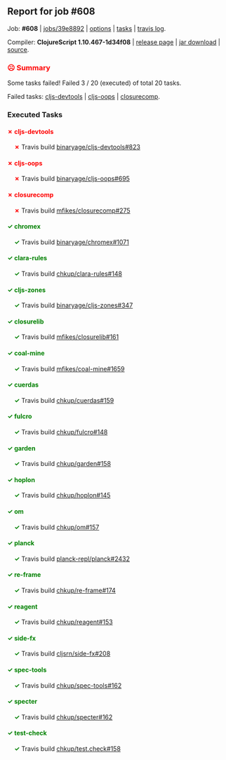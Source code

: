 ## Report for job #608

Job: **#608** | [jobs/39e8892](https://github.com/cljs-oss/canary/commit/39e88920d35626cfd4c9cbc44b450891ca04ba1a) | [options](options.edn) | [tasks](tasks.edn) | [travis log](https://travis-ci.org/cljs-oss/canary/builds/438029234).

Compiler: **ClojureScript 1.10.467-1d34f08** | [release page](https://github.com/cljs-oss/canary/releases/tag/r1.10.467-1d34f08) | [jar download](https://github.com/cljs-oss/canary/releases/download/r1.10.467-1d34f08/clojurescript-1.10.467-1d34f08.jar) | [source](https://github.com/mfikes/clojurescript/commit/1d34f08fbbe8eddd3ef2161e23d4ce52564f450f).

### <b style='color:red'>☹ Summary</b>

Some tasks failed! Failed 3 / 20 (executed) of total 20 tasks.

Failed tasks: [cljs-devtools](#-cljs-devtools) | [cljs-oops](#-cljs-oops) | [closurecomp](#-closurecomp).

### Executed Tasks

#### <b style='color:red'>&#x2717; cljs-devtools</b>
&nbsp;&nbsp;&nbsp;&nbsp;<b style='color:red'>&#x2717;</b> Travis build [binaryage/cljs-devtools#823](https://travis-ci.org/binaryage/cljs-devtools/builds/438030491)<br>

#### <b style='color:red'>&#x2717; cljs-oops</b>
&nbsp;&nbsp;&nbsp;&nbsp;<b style='color:red'>&#x2717;</b> Travis build [binaryage/cljs-oops#695](https://travis-ci.org/binaryage/cljs-oops/builds/438030493)<br>

#### <b style='color:red'>&#x2717; closurecomp</b>
&nbsp;&nbsp;&nbsp;&nbsp;<b style='color:red'>&#x2717;</b> Travis build [mfikes/closurecomp#275](https://travis-ci.org/mfikes/closurecomp/builds/438030503)<br>

#### <b style='color:green'>&#x2713; chromex</b>
&nbsp;&nbsp;&nbsp;&nbsp;<b style='color:green'>&#x2713;</b> Travis build [binaryage/chromex#1071](https://travis-ci.org/binaryage/chromex/builds/438030487)<br>

#### <b style='color:green'>&#x2713; clara-rules</b>
&nbsp;&nbsp;&nbsp;&nbsp;<b style='color:green'>&#x2713;</b> Travis build [chkup/clara-rules#148](https://travis-ci.org/chkup/clara-rules/builds/438030489)<br>

#### <b style='color:green'>&#x2713; cljs-zones</b>
&nbsp;&nbsp;&nbsp;&nbsp;<b style='color:green'>&#x2713;</b> Travis build [binaryage/cljs-zones#347](https://travis-ci.org/binaryage/cljs-zones/builds/438030499)<br>

#### <b style='color:green'>&#x2713; closurelib</b>
&nbsp;&nbsp;&nbsp;&nbsp;<b style='color:green'>&#x2713;</b> Travis build [mfikes/closurelib#161](https://travis-ci.org/mfikes/closurelib/builds/438030505)<br>

#### <b style='color:green'>&#x2713; coal-mine</b>
&nbsp;&nbsp;&nbsp;&nbsp;<b style='color:green'>&#x2713;</b> Travis build [mfikes/coal-mine#1659](https://travis-ci.org/mfikes/coal-mine/builds/438030513)<br>

#### <b style='color:green'>&#x2713; cuerdas</b>
&nbsp;&nbsp;&nbsp;&nbsp;<b style='color:green'>&#x2713;</b> Travis build [chkup/cuerdas#159](https://travis-ci.org/chkup/cuerdas/builds/438030521)<br>

#### <b style='color:green'>&#x2713; fulcro</b>
&nbsp;&nbsp;&nbsp;&nbsp;<b style='color:green'>&#x2713;</b> Travis build [chkup/fulcro#148](https://travis-ci.org/chkup/fulcro/builds/438030523)<br>

#### <b style='color:green'>&#x2713; garden</b>
&nbsp;&nbsp;&nbsp;&nbsp;<b style='color:green'>&#x2713;</b> Travis build [chkup/garden#158](https://travis-ci.org/chkup/garden/builds/438030525)<br>

#### <b style='color:green'>&#x2713; hoplon</b>
&nbsp;&nbsp;&nbsp;&nbsp;<b style='color:green'>&#x2713;</b> Travis build [chkup/hoplon#145](https://travis-ci.org/chkup/hoplon/builds/438030527)<br>

#### <b style='color:green'>&#x2713; om</b>
&nbsp;&nbsp;&nbsp;&nbsp;<b style='color:green'>&#x2713;</b> Travis build [chkup/om#157](https://travis-ci.org/chkup/om/builds/438030537)<br>

#### <b style='color:green'>&#x2713; planck</b>
&nbsp;&nbsp;&nbsp;&nbsp;<b style='color:green'>&#x2713;</b> Travis build [planck-repl/planck#2432](https://travis-ci.org/planck-repl/planck/builds/438030570)<br>

#### <b style='color:green'>&#x2713; re-frame</b>
&nbsp;&nbsp;&nbsp;&nbsp;<b style='color:green'>&#x2713;</b> Travis build [chkup/re-frame#174](https://travis-ci.org/chkup/re-frame/builds/438030549)<br>

#### <b style='color:green'>&#x2713; reagent</b>
&nbsp;&nbsp;&nbsp;&nbsp;<b style='color:green'>&#x2713;</b> Travis build [chkup/reagent#153](https://travis-ci.org/chkup/reagent/builds/438030539)<br>

#### <b style='color:green'>&#x2713; side-fx</b>
&nbsp;&nbsp;&nbsp;&nbsp;<b style='color:green'>&#x2713;</b> Travis build [cljsrn/side-fx#208](https://travis-ci.org/cljsrn/side-fx/builds/438030543)<br>

#### <b style='color:green'>&#x2713; spec-tools</b>
&nbsp;&nbsp;&nbsp;&nbsp;<b style='color:green'>&#x2713;</b> Travis build [chkup/spec-tools#162](https://travis-ci.org/chkup/spec-tools/builds/438030574)<br>

#### <b style='color:green'>&#x2713; specter</b>
&nbsp;&nbsp;&nbsp;&nbsp;<b style='color:green'>&#x2713;</b> Travis build [chkup/specter#162](https://travis-ci.org/chkup/specter/builds/438030547)<br>

#### <b style='color:green'>&#x2713; test-check</b>
&nbsp;&nbsp;&nbsp;&nbsp;<b style='color:green'>&#x2713;</b> Travis build [chkup/test.check#158](https://travis-ci.org/chkup/test.check/builds/438030591)<br>